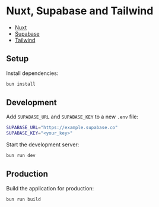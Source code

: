# Nuxt, Supabase and Tailwind

- [Nuxt](https://nuxt.com)
- [Supabase](https://supabase.nuxtjs.org)
- [Tailwind](https://tailwindcss.nuxtjs.org)

## Setup

Install dependencies:

```bash
bun install
```

## Development

Add `SUPABASE_URL` and `SUPABASE_KEY` to a new `.env` file:

```bash
SUPABASE_URL="https://example.supabase.co"
SUPABASE_KEY="<your_key>"
```

Start the development server:

```bash
bun run dev
```

## Production

Build the application for production:

```bash
bun run build
```
